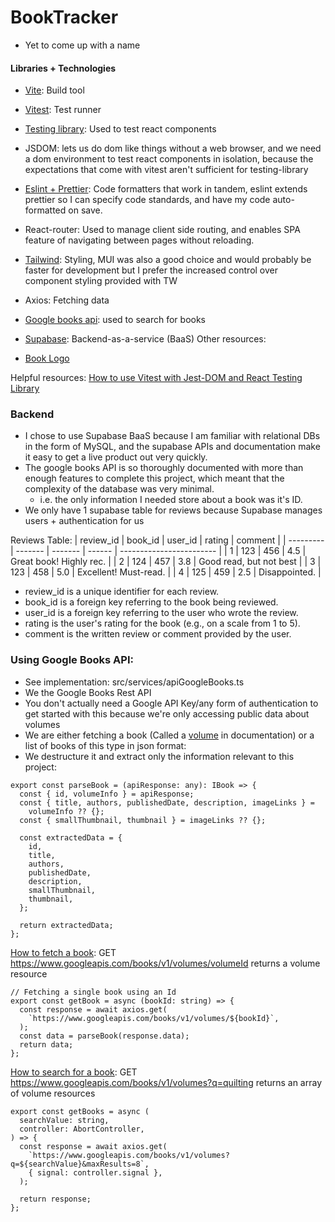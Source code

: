 # BookTracker

- Yet to come up with a name

#### Libraries + Technologies

- [Vite](https://vitejs.dev/guide/): Build tool
- [Vitest](https://vitest.dev/guide/): Test runner
- [Testing library](https://testing-library.com/docs/): Used to test react components
- JSDOM: lets us do dom like things without a web browser, and we need a dom environment to test react components in isolation, because the expectations that come with vitest aren't sufficient for testing-library
- [Eslint + Prettier](https://www.youtube.com/watch?v=SMbqi1HPprc&list=LL&index=4): Code formatters that work in tandem, eslint extends prettier so I can specify code standards, and have my code auto-formatted on save.
- React-router: Used to manage client side routing, and enables SPA feature of navigating between pages without reloading.
- [Tailwind](https://tailwindcss.com/docs/guides/vite): Styling, MUI was also a good choice and would probably be faster for development but I prefer the increased control over component styling provided with TW
- Axios: Fetching data
- [Google books api](https://developers.google.com/books/docs/v1/getting_started): used to search for books
- [Supabase](https://supabase.com/docs/guides/getting-started/quickstarts/reactjs): Backend-as-a-service (BaaS)
  Other resources:

- [Book Logo](https://www.svgrepo.com/svg/513520/book-closed)

Helpful resources:
[How to use Vitest with Jest-DOM and React Testing Library](https://www.youtube.com/watch?v=G-4zgIPsjkU)

### Backend

- I chose to use Supabase BaaS because I am familiar with relational DBs in the form of MySQL, and the supabase APIs and documentation make it easy to get a live product out very quickly.
- The google books API is so thoroughly documented with more than enough features to complete this project, which meant that the complexity of the database was very minimal.
  - i.e. the only information I needed store about a book was it's ID.
- We only have 1 supabase table for reviews because Supabase manages users + authentication for us

Reviews Table:
| review_id | book_id | user_id | rating | comment |
| --------- | ------- | ------- | ------ | ------------------------ |
| 1 | 123 | 456 | 4.5 | Great book! Highly rec. |
| 2 | 124 | 457 | 3.8 | Good read, but not best |
| 3 | 123 | 458 | 5.0 | Excellent! Must-read. |
| 4 | 125 | 459 | 2.5 | Disappointed. |

- review_id is a unique identifier for each review.
- book_id is a foreign key referring to the book being reviewed.
- user_id is a foreign key referring to the user who wrote the review.
- rating is the user's rating for the book (e.g., on a scale from 1 to 5).
- comment is the written review or comment provided by the user.

### Using Google Books API:

- See implementation: src/services/apiGoogleBooks.ts
- We the Google Books Rest API
- You don't actually need a Google API Key/any form of authentication to get started with this because we're only accessing public data about volumes
- We are either fetching a book (Called a [volume](https://developers.google.com/books/docs/v1/reference/volumes) in documentation) or a list of books of this type in json format:
- We destructure it and extract only the information relevant to this project:

```
export const parseBook = (apiResponse: any): IBook => {
  const { id, volumeInfo } = apiResponse;
  const { title, authors, publishedDate, description, imageLinks } =
    volumeInfo ?? {};
  const { smallThumbnail, thumbnail } = imageLinks ?? {};

  const extractedData = {
    id,
    title,
    authors,
    publishedDate,
    description,
    smallThumbnail,
    thumbnail,
  };

  return extractedData;
};

```

[How to fetch a book](https://developers.google.com/books/docs/v1/reference/volumes/get): GET https://www.googleapis.com/books/v1/volumes/volumeId returns a volume resource

```
// Fetching a single book using an Id
export const getBook = async (bookId: string) => {
  const response = await axios.get(
    `https://www.googleapis.com/books/v1/volumes/${bookId}`,
  );
  const data = parseBook(response.data);
  return data;
};
```

[How to search for a book](https://developers.google.com/books/docs/v1/getting_started): GET https://www.googleapis.com/books/v1/volumes?q=quilting returns an array of volume resources

```
export const getBooks = async (
  searchValue: string,
  controller: AbortController,
) => {
  const response = await axios.get(
    `https://www.googleapis.com/books/v1/volumes?q=${searchValue}&maxResults=8`,
    { signal: controller.signal },
  );

  return response;
};
```
